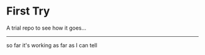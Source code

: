 # First Try
A trial repo to see how it goes...
***************
so far it's working
as far as I can tell
